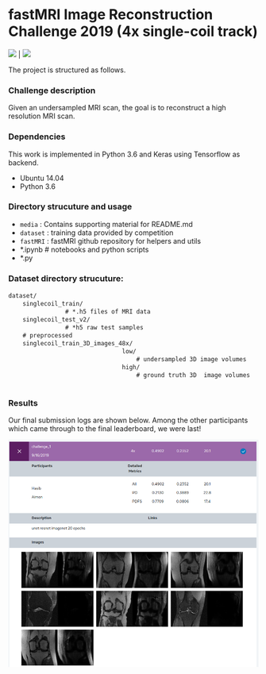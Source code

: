 # fastMRI Image Reconstruction Challenge 2019 (4x single-coil track)

![](media/mri_low.gif) | ![](media/mri_high.gif)

The project is structured as follows.

### Challenge description

Given an undersampled MRI scan, the goal is to reconstruct a high resolution MRI scan. 

### Dependencies
This work is implemented in Python 3.6 and Keras using Tensorflow as backend.

*    Ubuntu 14.04
*    Python 3.6

### Directory strucuture and usage
* `media` : Contains supporting material for README.md
* `dataset` : training data provided by competition
* `fastMRI` : fastMRI github repository for helpers and utils
* *.ipynb # notebooks and python scripts
* *.py

### Dataset directory strucuture:

```
dataset/
    singlecoil_train/
                # *.h5 files of MRI data
    singlecoil_test_v2/
                # *h5 raw test samples
    # preprocessed
    singlecoil_train_3D_images_48x/
                                low/
                                    # undersampled 3D image volumes
                                high/
                                    # ground truth 3D  image volumes
                           
```

### Results

Our final submission logs are shown below. Among the other participants which came through to the final leaderboard, we were last!

![](media/final_result.png)




